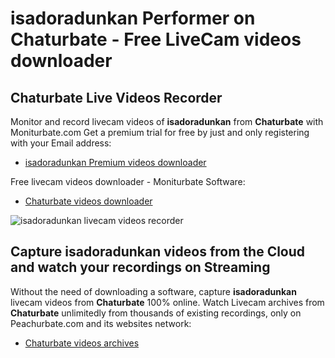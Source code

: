 # isadoradunkan Performer on Chaturbate - Free LiveCam videos downloader

## Chaturbate Live Videos Recorder

Monitor and record livecam videos of **isadoradunkan** from **Chaturbate** with Moniturbate.com
Get a premium trial for free by just and only registering with your Email address:
* [isadoradunkan Premium videos downloader](https://moniturbate.com/request-demo-licence-key.html)

Free livecam videos downloader - Moniturbate Software:
* [Chaturbate videos downloader](https://moniturbate.com/moniturbate-download-software.html)

![isadoradunkan livecam videos recorder](https://peachurnet.com/templates/moniturbate-software.png)


## Capture isadoradunkan videos from the Cloud and watch your recordings on Streaming

Without the need of downloading a software, capture **isadoradunkan** livecam videos from **Chaturbate** 100% online.
Watch Livecam archives from **Chaturbate** unlimitedly from thousands of existing recordings, only on Peachurbate.com and its websites network:
* [Chaturbate videos archives](https://peachurnet.com/)